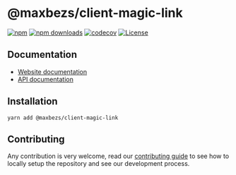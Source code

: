 # @maxbezs/client-magic-link

[![npm](https://img.shields.io/npm/v/@maxbezs/client-magic-link)](https://www.npmjs.com/package/@maxbezs/client-magic-link)
[![npm downloads](https://img.shields.io/npm/dm/@maxbezs/client-magic-link)](https://www.npmjs.com/package/@maxbezs/client-magic-link)
[![codecov](https://img.shields.io/codecov/c/github/accounts-js/accounts)](https://codecov.io/gh/accounts-js/accounts)
[![License](https://img.shields.io/github/license/accounts-js/accounts)](https://github.com/accounts-js/accounts/blob/master/LICENSE)

## Documentation

- [Website documentation](https://www.accountsjs.com/docs/strategies/magic-link-client)
- [API documentation](https://www.accountsjs.com/docs/api/client-magic-link/globals)

## Installation

```
yarn add @maxbezs/client-magic-link
```

## Contributing

Any contribution is very welcome, read our [contributing guide](https://github.com/accounts-js/accounts/blob/master/CONTRIBUTING.md) to see how to locally setup the repository and see our development process.
